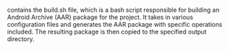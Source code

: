 contains the build.sh file, which is a bash script responsible for building an Android Archive (AAR) package for the project. It takes in various configuration files and generates the AAR package with specific operations included. The resulting package is then copied to the specified output directory.
